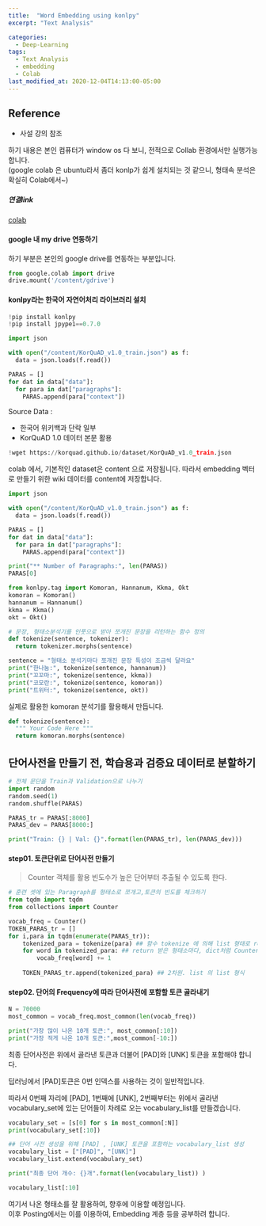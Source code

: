 ```yaml
---
title:  "Word Embedding using konlpy"  
excerpt: "Text Analysis"  

categories:  
  - Deep-Learning  
tags:  
  - Text Analysis
  - embedding
  - Colab
last_modified_at: 2020-12-04T14:13:00-05:00
---
```


## Reference  
* 사설 강의 참조

하기 내용은 본인 컴퓨터가 window os 다 보니, 전적으로 Collab 환경에서만 실행가능합니다.  
(google colab 은 ubuntu라서 좀더 konlp가 쉽게 설치되는 것 같으니, 형태속 분석은 확실히 Colab에서~)

##### 연결link  
[colab](https://colab.research.google.com/github/cypision/Alchemy-in-MLDL/blob/master/DL_Area/Word_Embedding_01.ipynb)

#### google 내 my drive 연동하기  
하기 부분은 본인의 google drive를 연동하는 부분입니다.

```python
from google.colab import drive
drive.mount('/content/gdrive')
```

#### konlpy라는 한국어 자연어처리 라이브러리 설치


```python
!pip install konlpy
!pip install jpype1==0.7.0
```


```python
import json

with open("/content/KorQuAD_v1.0_train.json") as f:
  data = json.loads(f.read())

PARAS = []
for dat in data["data"]:
  for para in dat["paragraphs"]:
    PARAS.append(para["context"])
```

Source Data :

- 한국어 위키백과 단락 일부
- KorQuAD 1.0 데이터 본문 활용


```python
!wget https://korquad.github.io/dataset/KorQuAD_v1.0_train.json
```

colab 에서, 기본적인 dataset은 content 으로 저장됩니다. 따라서 embedding 벡터로 만들기 위한 wiki 데이터를 content에 저장합니다.


```python
import json

with open("/content/KorQuAD_v1.0_train.json") as f:
  data = json.loads(f.read())

PARAS = []
for dat in data["data"]:
  for para in dat["paragraphs"]:
    PARAS.append(para["context"])
```


```python
print("** Number of Paragraphs:", len(PARAS))
PARAS[0]
```


```python
from konlpy.tag import Komoran, Hannanum, Kkma, Okt
komoran = Komoran()
hannanum = Hannanum()
kkma = Kkma()
okt = Okt()

# 문장, 형태소분석기를 인풋으로 받아 쪼개진 문장을 리턴하는 함수 정의
def tokenize(sentence, tokenizer):
  return tokenizer.morphs(sentence)
```


```python
sentence = "형태소 분석기마다 쪼개진 문장 특성이 조금씩 달라요"
print("한나눔:", tokenize(sentence, hannanum))
print("꼬꼬마:", tokenize(sentence, kkma))
print("코모란:", tokenize(sentence, komoran))
print("트위터:", tokenize(sentence, okt))
```

실제로 활용한 komoran 분석기를 활용해서 만듭니다.


```python
def tokenize(sentence):
  """ Your Code Here """
  return komoran.morphs(sentence)
```

## 단어사전을 만들기 전, 학습용과 검증요 데이터로 분할하기


```python
# 전체 문단을 Train과 Validation으로 나누기
import random
random.seed(1)
random.shuffle(PARAS)

PARAS_tr = PARAS[:8000]
PARAS_dev = PARAS[8000:]

print("Train: {} | Val: {}".format(len(PARAS_tr), len(PARAS_dev)))
```

#### step01. 토큰단위로 단어사전 만들기  
> Counter 객체를 활용 빈도수가 높은 단어부터 추출될 수 있도록 한다.


```python
# 훈련 셋에 있는 Paragraph를 형태소로 쪼개고,토큰의 빈도를 체크하기 
from tqdm import tqdm
from collections import Counter

vocab_freq = Counter()
TOKEN_PARAS_tr = []
for i,para in tqdm(enumerate(PARAS_tr)):
    tokenized_para = tokenize(para) ## 함수 tokenize 에 의해 list 형태로 return 받는다.
    for word in tokenized_para: ## return 받은 형태소마다, dict처럼 Counter 객체에 삽입
        vocab_freq[word] += 1
    
    TOKEN_PARAS_tr.append(tokenized_para) ## 2차원. list 의 list 형식
```

#### step02.  단어의 Frequency에 따라 단어사전에 포함할 토큰 골라내기


```python
N = 70000
most_common = vocab_freq.most_common(len(vocab_freq))

print("가장 많이 나온 10개 토큰:", most_common[:10])
print("가장 적게 나온 10개 토큰:",most_common[-10:])
```

최종 단어사전은 위에서 골라낸 토큰과 더불어 [PAD]와 [UNK] 토큰을 포함해야 합니다.

딥러닝에서 [PAD]토큰은 0번 인덱스를 사용하는 것이 일반적입니다.

따라서 0번째 자리에 [PAD], 1번째에 [UNK],
2번째부터는 위에서 골라낸 vocabulary_set에 있는 단어들이 차례로 오는 vocabulary_list를 만들겠습니다.

```python
vocabulary_set = [s[0] for s in most_common[:N]]
print(vocabulary_set[:10])
```

```python
## 단어 사전 생성을 위해 [PAD] , [UNK] 토큰을 포함하는 vocabulary_list 생성
vocabulary_list = ["[PAD]", "[UNK]"]
vocabulary_list.extend(vocabulary_set)

print("최종 단어 개수: {}개".format(len(vocabulary_list)) )
```


```python
vocabulary_list[:10]
```

여기서 나온 형태소를 잘 활용하여, 향후에 이용할 예정입니다.  
이후 Posting에서는 이를 이용하여, Embedding 계층 등을 공부하려 합니다.
